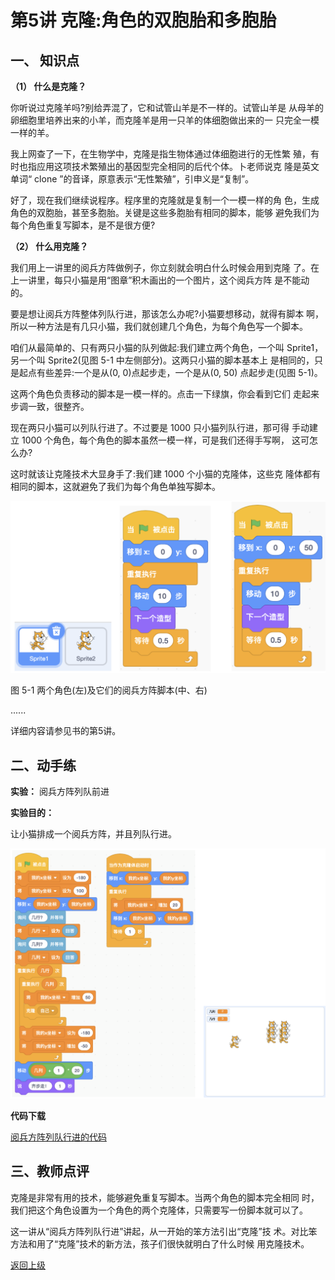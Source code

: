 # 第5讲 克隆:角色的双胞胎和多胞胎

## 一、	知识点


**（1）	什么是克隆？** 

你听说过克隆羊吗?别给弄混了，它和试管山羊是不一样的。试管山羊是 从母羊的卵细胞里培养出来的小羊，而克隆羊是用一只羊的体细胞做出来的一 只完全一模一样的羊。

我上网查了一下，在生物学中，克隆是指生物体通过体细胞进行的无性繁 殖，有时也指应用这项技术繁殖出的基因型完全相同的后代个体。卜老师说克 隆是英文单词“ clone ”的音译，原意表示“无性繁殖”，引申义是“复制”。

好了，现在我们继续说程序。程序里的克隆就是复制一个一模一样的角 色，生成角色的双胞胎，甚至多胞胎。关键是这些多胞胎有相同的脚本，能够 避免我们为每个角色重复写脚本，是不是很方便?

**（2）	什么用克隆？**

我们用上一讲里的阅兵方阵做例子，你立刻就会明白什么时候会用到克隆 了。在上一讲里，每只小猫是用“图章”积木画出的一个图片，这个阅兵方阵 是不能动的。

要是想让阅兵方阵整体列队行进，那该怎么办呢?小猫要想移动，就得有脚本 啊，所以一种方法是有几只小猫，我们就创建几个角色，为每个角色写一个脚本。

咱们从最简单的、只有两只小猫的队列做起:我们建立两个角色，一个叫 Sprite1，另一个叫 Sprite2(见图 5-1 中左侧部分)。这两只小猫的脚本基本上 是相同的，只是起点有些差异:一个是从(0, 0)点起步走，一个是从(0, 50) 点起步走(见图 5-1)。

这两个角色负责移动的脚本是一模一样的。点击一下绿旗，你会看到它们 走起来步调一致，很整齐。

现在两只小猫可以列队行进了。不过要是 1000 只小猫列队行进，那可得 手动建立 1000 个角色，每个角色的脚本虽然一模一样，可是我们还得手写啊， 这可怎么办?

这时就该让克隆技术大显身手了:我们建 1000 个小猫的克隆体，这些克 隆体都有相同的脚本，这就避免了我们为每个角色单独写脚本。

![图5-1](Figures/Lec5-1.png)

图 5-1 两个角色(左)及它们的阅兵方阵脚本(中、右)

......

详细内容请参见书的第5讲。


## 二、动手练

**实验：** 阅兵方阵列队前进

**实验目的：** 

让小猫排成一个阅兵方阵，并且列队行进。

![图5-3](Figures/Lec5-3.png)

**代码下载** 

[阅兵方阵列队行进的代码](Code/第5讲-阅兵方阵列队行进.sb3) 


## 三、教师点评

克隆是非常有用的技术，能够避免重复写脚本。当两个角色的脚本完全相同 时，我们把这个角色设置为一个角色的两个克隆体，只需要写一份脚本就可以了。

这一讲从“阅兵方阵列队行进”讲起，从一开始的笨方法引出“克隆”技 术。对比笨方法和用了“克隆”技术的新方法，孩子们很快就明白了什么时候 用克隆技术。

[返回上级](index.md)



